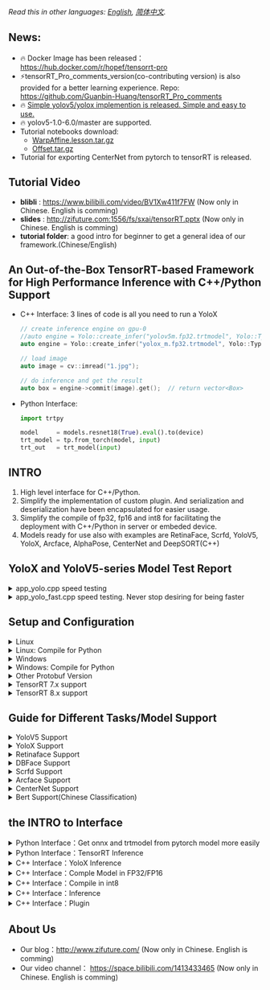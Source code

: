 *Read this in other languages: [English](README.md), [简体中文](README.zh-cn.md).*

## News: 
- 🔥 Docker Image has been released：https://hub.docker.com/r/hopef/tensorrt-pro
- ⚡tensorRT_Pro_comments_version(co-contributing version) is also provided for a better learning experience. Repo: https://github.com/Guanbin-Huang/tensorRT_Pro_comments
- 🔥 [Simple yolov5/yolox implemention is released. Simple and easy to use.](simple_yolo)
- 🔥 yolov5-1.0-6.0/master are supported.
- Tutorial notebooks download:
  - [WarpAffine.lesson.tar.gz](http://zifuture.com:1000/fs/25.shared/warpaffine.lesson.tar.gz)
  - [Offset.tar.gz](http://zifuture.com:1000/fs/25.shared/offset.tar.gz)
- Tutorial for exporting CenterNet from pytorch to tensorRT is released. 

## Tutorial Video

- <b>blibli</b> : https://www.bilibili.com/video/BV1Xw411f7FW (Now only in Chinese. English is comming)
- <b>slides</b> : http://zifuture.com:1556/fs/sxai/tensorRT.pptx (Now only in Chinese. English is comming)
- <b>tutorial folder</b>: a good intro for beginner to get a general idea of our framework.(Chinese/English)

## An Out-of-the-Box TensorRT-based Framework for High Performance Inference with C++/Python Support

- C++ Interface: 3 lines of code is all you need to run a YoloX

  ```C++
  // create inference engine on gpu-0
  //auto engine = Yolo::create_infer("yolov5m.fp32.trtmodel", Yolo::Type::V5, 0);
  auto engine = Yolo::create_infer("yolox_m.fp32.trtmodel", Yolo::Type::X, 0);
  
  // load image
  auto image = cv::imread("1.jpg");
  
  // do inference and get the result
  auto box = engine->commit(image).get();  // return vector<Box>
  ```

- Python Interface:

  ```python
  import trtpy
  
  model     = models.resnet18(True).eval().to(device)
  trt_model = tp.from_torch(model, input)
  trt_out   = trt_model(input)
  ```

## INTRO

1. High level interface for C++/Python.
2. Simplify the implementation of custom plugin. And serialization and deserialization have been encapsulated for easier usage.
3. Simplify the compile of fp32, fp16 and int8 for facilitating the deployment with C++/Python in server or embeded device.
4. Models ready for use also with examples are RetinaFace, Scrfd, YoloV5, YoloX, Arcface, AlphaPose, CenterNet and DeepSORT(C++)

## YoloX and YoloV5-series Model Test Report

<details>
<summary>app_yolo.cpp speed testing</summary>
  
1. Resolution (YoloV5P5, YoloX) = (640x640),  (YoloV5P6) = (1280x1280)
2. max batch size = 16
3. preprocessing + inference + postprocessing
4. cuda10.2, cudnn8.2.2.26, TensorRT-8.0.1.6
5. RTX2080Ti
6. num of testing: take the average on the results of 100 times but excluding the first time for warmup 
7. Testing log: [workspace/perf.result.std.log (workspace/perf.result.std.log)
8. code for testing: [src/application/app_yolo.cpp](src/application/app_yolo.cpp)
9. images for testing: 6 images in workspace/inference 
    - with resolution 810x1080，500x806，1024x684，550x676，1280x720，800x533 respetively
10. Testing method: load 6 images. Then do the inference on the 6 images, which will be repeated for 100 times. Note that each image should be preprocessed and postprocessed.

---

| Model    | Resolution | Type      | Precision | Elapsed Time | FPS    |
| -------- | ---------- | --------- | --------- | ------------ | ------ |
| yolox_x  | 640x640    | YoloX     | FP32      | 21.879       | 45.71  |
| yolox_l  | 640x640    | YoloX     | FP32      | 12.308       | 81.25  |
| yolox_m  | 640x640    | YoloX     | FP32      | 6.862        | 145.72 |
| yolox_s  | 640x640    | YoloX     | FP32      | 3.088        | 323.81 |
| yolox_x  | 640x640    | YoloX     | FP16      | 6.763        | 147.86 |
| yolox_l  | 640x640    | YoloX     | FP16      | 3.933        | 254.25 |
| yolox_m  | 640x640    | YoloX     | FP16      | 2.515        | 397.55 |
| yolox_s  | 640x640    | YoloX     | FP16      | 1.362        | 734.48 |
| yolox_x  | 640x640    | YoloX     | INT8      | 4.070        | 245.68 |
| yolox_l  | 640x640    | YoloX     | INT8      | 2.444        | 409.21 |
| yolox_m  | 640x640    | YoloX     | INT8      | 1.730        | 577.98 |
| yolox_s  | 640x640    | YoloX     | INT8      | 1.060        | 943.15 |
| yolov5x6 | 1280x1280  | YoloV5_P6 | FP32      | 68.022       | 14.70  |
| yolov5l6 | 1280x1280  | YoloV5_P6 | FP32      | 37.931       | 26.36  |
| yolov5m6 | 1280x1280  | YoloV5_P6 | FP32      | 20.127       | 49.69  |
| yolov5s6 | 1280x1280  | YoloV5_P6 | FP32      | 8.715        | 114.75 |
| yolov5x  | 640x640    | YoloV5_P5 | FP32      | 18.480       | 54.11  |
| yolov5l  | 640x640    | YoloV5_P5 | FP32      | 10.110       | 98.91  |
| yolov5m  | 640x640    | YoloV5_P5 | FP32      | 5.639        | 177.33 |
| yolov5s  | 640x640    | YoloV5_P5 | FP32      | 2.578        | 387.92 |
| yolov5x6 | 1280x1280  | YoloV5_P6 | FP16      | 20.877       | 47.90  |
| yolov5l6 | 1280x1280  | YoloV5_P6 | FP16      | 10.960       | 91.24  |
| yolov5m6 | 1280x1280  | YoloV5_P6 | FP16      | 7.236        | 138.20 |
| yolov5s6 | 1280x1280  | YoloV5_P6 | FP16      | 3.851        | 259.68 |
| yolov5x  | 640x640    | YoloV5_P5 | FP16      | 5.933        | 168.55 |
| yolov5l  | 640x640    | YoloV5_P5 | FP16      | 3.450        | 289.86 |
| yolov5m  | 640x640    | YoloV5_P5 | FP16      | 2.184        | 457.90 |
| yolov5s  | 640x640    | YoloV5_P5 | FP16      | 1.307        | 765.10 |
| yolov5x6 | 1280x1280  | YoloV5_P6 | INT8      | 12.207       | 81.92  |
| yolov5l6 | 1280x1280  | YoloV5_P6 | INT8      | 7.221        | 138.49 |
| yolov5m6 | 1280x1280  | YoloV5_P6 | INT8      | 5.248        | 190.55 |
| yolov5s6 | 1280x1280  | YoloV5_P6 | INT8      | 3.149        | 317.54 |
| yolov5x  | 640x640    | YoloV5_P5 | INT8      | 3.704        | 269.97 |
| yolov5l  | 640x640    | YoloV5_P5 | INT8      | 2.255        | 443.53 |
| yolov5m  | 640x640    | YoloV5_P5 | INT8      | 1.674        | 597.40 |
| yolov5s  | 640x640    | YoloV5_P5 | INT8      | 1.143        | 874.91 |
</details>

<details>
<summary>app_yolo_fast.cpp speed testing. Never stop desiring for being faster</summary>
  
- <b>Highlight:</b>   0.5 ms faster without any loss in precision compared with the above. Specifically, we remove the Focus and some transpose nodes etc, and implement them in CUDA kenerl function. But the rest remains the same.
- <b>Test log:</b>   [workspace/perf.result.std.log](workspace/perf.result.std.log)
- <b>Code for testing:</b>   [src/application/app_yolo_fast.cpp](src/application/app_yolo_fast.cpp)
- <b>Tips:</b>   you can do the modification while refering to the downloaded onnx. Any questions are welcomed through any kinds of contact.
- <b>Conclusion:</b>   the main idea of this work is to optimize the pre-and-post processing. If you go for yolox, yolov5 small version, the optimization might help you.

|Model|Resolution|Type|Precision|Elapsed Time|FPS|
|---|---|---|---|---|---|
|yolox_x_fast|640x640|YoloX|FP32|21.598 |46.30 |
|yolox_l_fast|640x640|YoloX|FP32|12.199 |81.97 |
|yolox_m_fast|640x640|YoloX|FP32|6.819 |146.65 |
|yolox_s_fast|640x640|YoloX|FP32|2.979 |335.73 |
|yolox_x_fast|640x640|YoloX|FP16|6.764 |147.84 |
|yolox_l_fast|640x640|YoloX|FP16|3.866 |258.64 |
|yolox_m_fast|640x640|YoloX|FP16|2.386 |419.16 |
|yolox_s_fast|640x640|YoloX|FP16|1.259 |794.36 |
|yolox_x_fast|640x640|YoloX|INT8|3.918 |255.26 |
|yolox_l_fast|640x640|YoloX|INT8|2.292 |436.38 |
|yolox_m_fast|640x640|YoloX|INT8|1.589 |629.49 |
|yolox_s_fast|640x640|YoloX|INT8|0.954 |1048.47 |
|yolov5x6_fast|1280x1280|YoloV5_P6|FP32|67.075 |14.91 |
|yolov5l6_fast|1280x1280|YoloV5_P6|FP32|37.491 |26.67 |
|yolov5m6_fast|1280x1280|YoloV5_P6|FP32|19.422 |51.49 |
|yolov5s6_fast|1280x1280|YoloV5_P6|FP32|7.900 |126.57 |
|yolov5x_fast|640x640|YoloV5_P5|FP32|18.554 |53.90 |
|yolov5l_fast|640x640|YoloV5_P5|FP32|10.060 |99.41 |
|yolov5m_fast|640x640|YoloV5_P5|FP32|5.500 |181.82 |
|yolov5s_fast|640x640|YoloV5_P5|FP32|2.342 |427.07 |
|yolov5x6_fast|1280x1280|YoloV5_P6|FP16|20.538 |48.69 |
|yolov5l6_fast|1280x1280|YoloV5_P6|FP16|10.404 |96.12 |
|yolov5m6_fast|1280x1280|YoloV5_P6|FP16|6.577 |152.06 |
|yolov5s6_fast|1280x1280|YoloV5_P6|FP16|3.087 |323.99 |
|yolov5x_fast|640x640|YoloV5_P5|FP16|5.919 |168.95 |
|yolov5l_fast|640x640|YoloV5_P5|FP16|3.348 |298.69 |
|yolov5m_fast|640x640|YoloV5_P5|FP16|2.015 |496.34 |
|yolov5s_fast|640x640|YoloV5_P5|FP16|1.087 |919.63 |
|yolov5x6_fast|1280x1280|YoloV5_P6|INT8|11.236 |89.00 |
|yolov5l6_fast|1280x1280|YoloV5_P6|INT8|6.235 |160.38 |
|yolov5m6_fast|1280x1280|YoloV5_P6|INT8|4.311 |231.97 |
|yolov5s6_fast|1280x1280|YoloV5_P6|INT8|2.139 |467.45 |
|yolov5x_fast|640x640|YoloV5_P5|INT8|3.456 |289.37 |
|yolov5l_fast|640x640|YoloV5_P5|INT8|2.019 |495.41 |
|yolov5m_fast|640x640|YoloV5_P5|INT8|1.425 |701.71 |
|yolov5s_fast|640x640|YoloV5_P5|INT8|0.844 |1185.47 |
  
</details>

## Setup and Configuration
<details>
<summary>Linux</summary>
  
  
1. VSCode (highly recommended!)
2. Configure your path for cudnn, cuda, tensorRT8.0 and protobuf.
3. Configure the compute capability matched with your nvidia graphics card in Makefile/CMakeLists.txt
    - e.g.  `-gencode=arch=compute_75,code=sm_75`. If you are using 3080Ti, that should be `gencode=arch=compute_86,code=sm_86`
    - reference for the table for GPU Compute Capability:
  https://developer.nvidia.com/cuda-gpus#compute
4. Configure your library path in .vscode/c_cpp_properties.json
5. CUDA version: CUDA10.2
6. CUDNN version: cudnn8.2.2.26. Note that dev(.h file) and runtime(.so file) should be downloaded.
7. tensorRT version：tensorRT-8.0.1.6-cuda10.2
8. protobuf version（for onnx parser）：protobufv3.11.4
    - if other version, refer to the ........
    - link for download: https://github.com/protocolbuffers/protobuf/tree/v3.11.4
    - download, compile and replace the path in Makefile/CMakeLists.txt with new path to protobuf3.11.4
  - CMake:
    - `mkdir build && cd build`
    - `cmake ..`
    - `make yolo -j8`
  - Makefile:
    - `make yolo -j8`
  
</details>

<details>
<summary>Linux: Compile for Python</summary>

- compile and install
    - Makefile：
        - set `use_python := true` in Makefile
    - CMakeLists.txt:
        - `set(HAS_PYTHON ON)` in CMakeLists.txt
    - Type in `make pyinstall -j8`
    - Complied files are in `python/trtpy/libtrtpyc.so`

</details>
  
<details>
<summary>Windows</summary>

  
1. Please check the [lean/README.md](lean/README.md) for the detailed dependency
2. In TensorRT.vcxproj, replace the `<Import Project="$(VCTargetsPath)\BuildCustomizations\CUDA 10.0.props" />` with your own CUDA path
3. In TensorRT.vcxproj, replace the `<Import Project="$(VCTargetsPath)\BuildCustomizations\CUDA 10.0.targets" />` with your own CUDA path
4. In TensorRT.vcxproj, replace the `<CodeGeneration>compute_61,sm_61</CodeGeneration>` with your compute capability.
    - refer to the table in https://developer.nvidia.com/cuda-gpus#compute
  
5. Configure your dependency or download it to the foler /lean. Configure VC++ dir (include dir and refence)

6. Configure your env, debug->environment
7. Compile and run the example, where 3 options are available.

</details>

<details>
<summary>Windows: Compile for Python</summary>

  
1. Compile trtpyc.pyd. Choose python in visual studio to compile
2. Copy dll and execute 'python/copy_dll_to_trtpy.bat'
3. Execute the example in python dir by 'python test_yolov5.py'
  - if installation is needed, switch to target env(e.g. your conda env) then 'python setup.py install', which has to be followed by step 1 and step 2.
  - the compiled files are in `python/trtpy/libtrtpyc.pyd`

</details>
  
  
<details>
<summary>Other Protobuf Version</summary>
  
- in onnx/make_pb.sh, replace the path `protoc=/data/sxai/lean/protobuf3.11.4/bin/protoc` in protoc with the protoc of your own version

```bash
#cd the path in terminal to /onnx
cd onnx

#execuete the command to make pb files
bash make_pb.sh
```
  
- CMake:
    - replace the `set(PROTOBUF_DIR "/data/sxai/lean/protobuf3.11.4")` in CMakeLists.txt with the same path of your protoc.

```bash
mkdir build && cd build
cmake ..
make yolo -j64
```
- Makefile:
    - replace the path `lean_protobuf  := /data/sxai/lean/protobuf3.11.4` in Makefile with the same path of protoc

```bash
make yolo -j64
```

</details>
  

<details>
<summary>TensorRT 7.x support</summary>

- The default is tensorRT8.x
1. Replace onnx_parser_for_7.x/onnx_parser to src/tensorRT/onnx_parser
    - `bash onnx_parser/use_tensorrt_7.x.sh`
2. Configure Makefile/CMakeLists.txt path to TensorRT7.x
3. Execute `make yolo -j64`

</details>


<details>
<summary>TensorRT 8.x support</summary>

- The default is tensorRT8.x
1. Replace onnx_parser_for_8.x/onnx_parser to src/tensorRT/onnx_parser
    - `bash onnx_parser/use_tensorrt_8.x.sh`
2. Configure Makefile/CMakeLists.txt path to TensorRT8.x
3. Execute `make yolo -j64`

</details>
  
  
## Guide for Different Tasks/Model Support
<details>
<summary>YoloV5 Support</summary>
  
- if pytorch >= 1.7, and the model is 5.0+, the model is suppored by the framework 
- if pytorch < 1.7 or yolov5(2.0, 3.0 or 4.0), minor modification should be done in opset.
- if you want to achieve the inference with lower pytorch, dynamic batchsize and other advanced setting, please check our [blog](http://zifuture.com:8090) (now in Chinese) and scan the QRcode via Wechat to join us.


1. Download yolov5

```bash
git clone git@github.com:ultralytics/yolov5.git
```

2. Modify the code for dynamic batchsize
```python
# line 55 forward function in yolov5/models/yolo.py 
# bs, _, ny, nx = x[i].shape  # x(bs,255,20,20) to x(bs,3,20,20,85)
# x[i] = x[i].view(bs, self.na, self.no, ny, nx).permute(0, 1, 3, 4, 2).contiguous()
# modified into:

bs, _, ny, nx = x[i].shape  # x(bs,255,20,20) to x(bs,3,20,20,85)
bs = -1
ny = int(ny)
nx = int(nx)
x[i] = x[i].view(bs, self.na, self.no, ny, nx).permute(0, 1, 3, 4, 2).contiguous()

# line 70 in yolov5/models/yolo.py
#  z.append(y.view(bs, -1, self.no))
# modified into：
z.append(y.view(bs, self.na * ny * nx, self.no))

############# for yolov5-6.0 #####################
# line 65 in yolov5/models/yolo.py
# if self.grid[i].shape[2:4] != x[i].shape[2:4] or self.onnx_dynamic:
#    self.grid[i], self.anchor_grid[i] = self._make_grid(nx, ny, i)
# modified into:
if self.grid[i].shape[2:4] != x[i].shape[2:4] or self.onnx_dynamic:
    self.grid[i], self.anchor_grid[i] = self._make_grid(nx, ny, i)

# disconnect for pytorch trace
anchor_grid = (self.anchors[i].clone() * self.stride[i]).view(1, -1, 1, 1, 2)

# line 70 in yolov5/models/yolo.py
# y[..., 2:4] = (y[..., 2:4] * 2) ** 2 * self.anchor_grid[i]  # wh
# modified into:
y[..., 2:4] = (y[..., 2:4] * 2) ** 2 * anchor_grid  # wh

# line 73 in yolov5/models/yolo.py
# wh = (y[..., 2:4] * 2) ** 2 * self.anchor_grid[i]  # wh
# modified into:
wh = (y[..., 2:4] * 2) ** 2 * anchor_grid  # wh
############# for yolov5-6.0 #####################


# line 52 in yolov5/export.py
# torch.onnx.export(dynamic_axes={'images': {0: 'batch', 2: 'height', 3: 'width'},  # shape(1,3,640,640)
#                                'output': {0: 'batch', 1: 'anchors'}  # shape(1,25200,85)  修改为
# modified into:
torch.onnx.export(dynamic_axes={'images': {0: 'batch'},  # shape(1,3,640,640)
                                'output': {0: 'batch'}  # shape(1,25200,85) 
```
3. Export to onnx model
```bash
cd yolov5
python export.py --weights=yolov5s.pt --dynamic --include=onnx --opset=11
```
4. Copy the model and execute it
```bash
cp yolov5/yolov5s.onnx tensorRT_cpp/workspace/
cd tensorRT_cpp
make yolo -j32
```

</details>


<details>
<summary>YoloX Support</summary>
  
- download from: https://github.com/Megvii-BaseDetection/YOLOX
- If you don't want to export onnx by yourself, just make run in the repo of Megavii

1. Download YoloX
```bash
git clone git@github.com:Megvii-BaseDetection/YOLOX.git
cd YOLOX
```

2. Modify the code
The modification ensures a successful int8 compilation and inference, otherwise `Missing scale and zero-point for tensor (Unnamed Layer* 686)` will be raised.
  
```Python
# line 206 forward fuction in yolox/models/yolo_head.py. Replace the commented code with the uncommented code
# self.hw = [x.shape[-2:] for x in outputs] 
self.hw = [list(map(int, x.shape[-2:])) for x in outputs]


# line 208 forward function in yolox/models/yolo_head.py. Replace the commented code with the uncommented code
# [batch, n_anchors_all, 85]
# outputs = torch.cat(
#     [x.flatten(start_dim=2) for x in outputs], dim=2
# ).permute(0, 2, 1)
proc_view = lambda x: x.view(-1, int(x.size(1)), int(x.size(2) * x.size(3)))
outputs = torch.cat(
    [proc_view(x) for x in outputs], dim=2
).permute(0, 2, 1)


# line 253 decode_output function in yolox/models/yolo_head.py Replace the commented code with the uncommented code
#outputs[..., :2] = (outputs[..., :2] + grids) * strides
#outputs[..., 2:4] = torch.exp(outputs[..., 2:4]) * strides
#return outputs
xy = (outputs[..., :2] + grids) * strides
wh = torch.exp(outputs[..., 2:4]) * strides
return torch.cat((xy, wh, outputs[..., 4:]), dim=-1)

# line 77 in tools/export_onnx.py
model.head.decode_in_inference = True
```

 
3. Export to onnx
```bash

# download model
wget https://github.com/Megvii-BaseDetection/YOLOX/releases/download/0.1.1rc0/yolox_m.pth

# export
export PYTHONPATH=$PYTHONPATH:.
python tools/export_onnx.py -c yolox_m.pth -f exps/default/yolox_m.py --output-name=yolox_m.onnx --dynamic --no-onnxsim
```

4. Execute the command
```bash
cp YOLOX/yolox_m.onnx tensorRT_cpp/workspace/
cd tensorRT_cpp
make yolo -j32
```

</details>

<details>
<summary>Retinaface Support</summary>

- https://github.com/biubug6/Pytorch_Retinaface

1. Download Pytorch_Retinaface Repo

```bash
git clone git@github.com:biubug6/Pytorch_Retinaface.git
cd Pytorch_Retinaface
```

2. Download model from the Training of README.md in https://github.com/biubug6/Pytorch_Retinaface#training .Then unzip it to the /weights . Here, we use mobilenet0.25_Final.pth

3. Modify the code

```python
# line 24 in models/retinaface.py
# return out.view(out.shape[0], -1, 2) is modified into 
return out.view(-1, int(out.size(1) * out.size(2) * 2), 2)

# line 35 in models/retinaface.py
# return out.view(out.shape[0], -1, 4) is modified into
return out.view(-1, int(out.size(1) * out.size(2) * 2), 4)

# line 46 in models/retinaface.py
# return out.view(out.shape[0], -1, 10) is modified into
return out.view(-1, int(out.size(1) * out.size(2) * 2), 10)

# The following modification ensures the output of resize node is based on scale rather than shape such that dynamic batch can be achieved.
# line 89 in models/net.py
# up3 = F.interpolate(output3, size=[output2.size(2), output2.size(3)], mode="nearest") is modified into
up3 = F.interpolate(output3, scale_factor=2, mode="nearest")

# line 93 in models/net.py
# up2 = F.interpolate(output2, size=[output1.size(2), output1.size(3)], mode="nearest") is modified into
up2 = F.interpolate(output2, scale_factor=2, mode="nearest")

# The following code removes softmax (bug sometimes happens). At the same time, concatenate the output to simplify the decoding.
# line 123 in models/retinaface.py
# if self.phase == 'train':
#     output = (bbox_regressions, classifications, ldm_regressions)
# else:
#     output = (bbox_regressions, F.softmax(classifications, dim=-1), ldm_regressions)
# return output
# the above is modified into:
output = (bbox_regressions, classifications, ldm_regressions)
return torch.cat(output, dim=-1)

# set 'opset_version=11' to ensure a successful export
# torch_out = torch.onnx._export(net, inputs, output_onnx, export_params=True, verbose=False,
#     input_names=input_names, output_names=output_names)
# is modified into:
torch_out = torch.onnx._export(net, inputs, output_onnx, export_params=True, verbose=False, opset_version=11,
    input_names=input_names, output_names=output_names)




```
4. Export to onnx
```bash
python convert_to_onnx.py
```

5. Execute
```bash
cp FaceDetector.onnx ../tensorRT_cpp/workspace/mb_retinaface.onnx
cd ../tensorRT_cpp
make retinaface -j64
```

</details>


<details>
<summary>DBFace Support</summary>

- https://github.com/dlunion/DBFace

```bash
make dbface -j64
```

</details>

<details>
<summary>Scrfd Support</summary>

- https://github.com/deepinsight/insightface/tree/master/detection/scrfd
- The know-how about exporting to onnx is comming. Before it is released, come and join us to disucss. 

</details>



<details>
<summary>Arcface Support</summary>

- https://github.com/deepinsight/insightface/tree/master/recognition/arcface_torch
```C++
auto arcface = Arcface::create_infer("arcface_iresnet50.fp32.trtmodel", 0);
auto feature = arcface->commit(make_tuple(face, landmarks)).get();
cout << feature << endl;  // 1x512
```
- In the example of Face Recognition, `workspace/face/library` is the set of faces registered.
- `workspace/face/recognize` is the set of face to be recognized.
- the result is saved in `workspace/face/result`和`workspace/face/library_draw`

</details>
  
<details>
<summary>CenterNet Support</summary>
  
check the great details in tutorial/2.0
</details>


<details>
<summary>Bert Support(Chinese Classification)</summary>

- https://github.com/649453932/Bert-Chinese-Text-Classification-Pytorch
- `make bert -j6`  

</details>


## the INTRO to Interface

<details>
<summary>Python Interface：Get onnx and trtmodel from pytorch model more easily</summary>

- Just one line of code to export onnx and trtmodel. And save them for usage in the future.
```python
import trtpy

model = models.resnet18(True).eval()
trtpy.from_torch(
    model, 
    dummy_input, 
    max_batch_size=16, 
    onnx_save_file="test.onnx", 
    engine_save_file="engine.trtmodel"
)
```

</details>

<details>
<summary>Python Interface：TensorRT Inference</summary>

- YoloX TensorRT Inference
```python
import trtpy

yolo   = tp.Yolo(engine_file, type=tp.YoloType.X)   # engine_file is the trtmodel file
image  = cv2.imread("inference/car.jpg")
bboxes = yolo.commit(image).get()
```

- Seamless Inference from Pytorch to TensorRT
```python
import trtpy

model     = models.resnet18(True).eval().to(device) # pt model
trt_model = tp.from_torch(model, input)
trt_out   = trt_model(input)
```

</details>


<details>
<summary>C++ Interface：YoloX Inference</summary>

```C++

// create infer engine on gpu 0
auto engine = Yolo::create_infer("yolox_m.fp32.trtmodel"， Yolo::Type::X, 0);

// load image
auto image = cv::imread("1.jpg");

// do inference and get the result
auto box = engine->commit(image).get();
```

</details>


<details>
<summary>C++ Interface：Comple Model in FP32/FP16</summary>

```cpp
TRT::compile(
  TRT::Mode::FP32,   // compile model in fp32
  3,                          // max batch size
  "plugin.onnx",              // onnx file
  "plugin.fp32.trtmodel",     // save path
  {}                         //  redefine the shape of input when needed
);
```
- For fp32 compilation, all you need is offering onnx file whose input shape is allowed to be redefined.
</details>


<details>
<summary>C++ Interface：Compile in int8</summary>

- The in8 inference performs slightly worse than fp32 in precision(about -5% drop down), but stunningly faster. In the framework, we offer int8 inference

```cpp
// define int8 calibration function to read data and handle it to tenor.
auto int8process = [](int current, int count, vector<string>& images, shared_ptr<TRT::Tensor>& tensor){
    for(int i = 0; i < images.size(); ++i){
    // int8 compilation requires calibration. We read image data and set_norm_mat. Then the data will be transfered into the tensor.
        auto image = cv::imread(images[i]);
        cv::resize(image, image, cv::Size(640, 640));
        float mean[] = {0, 0, 0};
        float std[]  = {1, 1, 1};
        tensor->set_norm_mat(i, image, mean, std);
    }
};


// Specify TRT::Mode as INT8
auto model_file = "yolov5m.int8.trtmodel";
TRT::compile(
  TRT::Mode::INT8,            // INT8
  3,                          // max batch size
  "yolov5m.onnx",             // onnx
  model_file,                 // saved filename
  {},                         // redefine the input shape
  int8process,                // the recall function for calibration
  ".",                        // the dir where the image data is used for calibration
  ""                          // the dir where the data generated from calibration is saved(a.k.a where to load the calibration data.)
);
```
- We integrate into only one int8process function to save otherwise a lot of issues that might happen in tensorRT official implementation. 

</details>


<details>
<summary>C++ Interface：Inference</summary>

- We introduce class Tensor for easier inference and data transfer between host to device. So that as a user, the details wouldn't be annoying.

- class Engine is another facilitator.

```cpp
// load model and get a shared_ptr. get nullptr if fail to load.
auto engine = TRT::load_infer("yolov5m.fp32.trtmodel");

// print model info
engine->print();

// load image
auto image = imread("demo.jpg");

// get the model input and output node, which can be accessed by name or index
auto input = engine->input(0);   // or auto input = engine->input("images");
auto output = engine->output(0); // or auto output = engine->output("output");

// put the image into input tensor by calling set_norm_mat()
float mean[] = {0, 0, 0};
float std[]  = {1, 1, 1};
input->set_norm_mat(i, image, mean, std);

// do the inference. Here sync(true) or async(false) is optional
engine->forward(); // engine->forward(true or false)

// get the outut_ptr, which can used to access the output
float* output_ptr = output->cpu<float>();
```

</details>


<details>
<summary>C++ Interface：Plugin</summary>

- You only need to define kernel function and inference process. The details of code(e.g the serialization, deserialization and injection of plugin etc) are under the hood.
- Easy to implement a new plugin in FP32 and FP16. Refer to HSwish.cu for details.
```cpp
template<>
__global__ void HSwishKernel(float* input, float* output, int edge) {

    KernelPositionBlock;
    float x = input[position];
    float a = x + 3;
    a = a < 0 ? 0 : (a >= 6 ? 6 : a);
    output[position] = x * a / 6;
}

int HSwish::enqueue(const std::vector<GTensor>& inputs, std::vector<GTensor>& outputs, const std::vector<GTensor>& weights, void* workspace, cudaStream_t stream) {

    int count = inputs[0].count();
    auto grid = CUDATools::grid_dims(count);
    auto block = CUDATools::block_dims(count);
    HSwishKernel <<<grid, block, 0, stream >>> (inputs[0].ptr<float>(), outputs[0].ptr<float>(), count);
    return 0;
}


RegisterPlugin(HSwish);
```

</details>


## About Us
- Our blog：http://www.zifuture.com/                        (Now only in Chinese. English is comming)
- Our video channel： https://space.bilibili.com/1413433465 (Now only in Chinese. English is comming)










